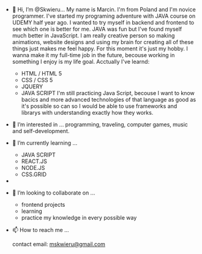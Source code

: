 - 👋 Hi, I’m @Skwieru...
	My name is Marcin. I'm from Poland and I'm novice programmer. I've started my programing adventure with JAVA course on UDEMY half year ago.
	I wanted to try myself in backend and frontend to see which one is better for me. JAVA was fun but I've found myself much better in JavaScript.
	I am really creative person so making animations, website designs and using my brain for creating all of these things just makes me feel happy.
	For this moment it's just my hobby. I wanna make it my full-time job in the future, becouse working in something I enjoy is my life goal.
	Acctually I've learnd:
	- HTML / HTML 5
	- CSS / CSS 5
	- JQUERY
	- JAVA SCRIPT
	I'm still practicing Java Script, becouse I want to know bacics and more advanced technologies of that language as good as it's possible
	so can so I would be able to use frameworks and librarys with understanding exactly how they works.
	
     
- 👀 I’m interested in ...
	programming, traveling, computer games, music and self-development.
	 	
- 🌱 I’m currently learning ...
	- JAVA SCRIPT
	- REACT.JS
	- NODE.JS
	- CSS.GRID
- 	
- 💞️ I’m looking to collaborate on ...
	- frontend projects
	- learning
	- practice my knowledge in every possible way
	
	
- 📫 How to reach me ...

	contact email: mskwieru@gmail.com

<!---
Skwieru/Skwieru is a ✨ special ✨ repository because its `README.md` (this file) appears on your GitHub profile.
You can click the Preview link to take a look at your changes.
--->
